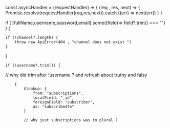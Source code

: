 const asyncHandler =  (requestHandler) => {
    (req , res, next) => {
        Promise.resolve(requestHandler(req,res,next)).catch
        ((err) => next(err))
    }
}





if (
    [fullName,username,password,email].some((field)=> field?.trim() === "")
) {



    if (!channel?.length) {
        throw new ApiError(404 , "channel does not exist ")
    }
    
}

    if (!username?.trim()) {
 // why did trim after !username ? 
 and refresh about truthy and falsy




        {
            $lookup: {
                from: "subscriptions",
                localField: "_id",
                foreignField: "subscriber",
                as: "subscribedTo"
            }

            // why just subscriptions was in plural ?